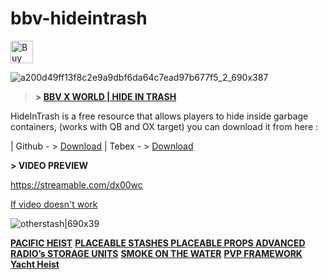 # bbv-hideintrash

<a href='https://ko-fi.com/G2G0N78P7' target='_blank'><img height='36' style='border:0px;height:36px;' src='https://storage.ko-fi.com/cdn/kofi3.png?v=3' border='0' alt='Buy Me a Coffee at ko-fi.com' /></a>

![a200d49ff13f8c2e9a9dbf6da64c7ead97b677f5_2_690x387](https://github.com/BuddyNotFound/bbv-hideintrash/assets/74051918/e989a7f9-010f-4739-b057-01508d0dc41c)


> **> [BBV X WORLD | HIDE IN TRASH](http://bbv.world)**

HideInTrash is a free resource that allows players to hide inside garbage containers, (works with QB and OX target)
you can download it from here : 

| Github - > [Download](https://github.com/BuddyNotFound/bbv-hideintrash)
| Tebex - > [Download](https://bbv.world/category/free)



**> VIDEO PREVIEW**

https://streamable.com/dx00wc

[If video doesn't work](https://streamable.com/dx00wc)

![otherstash|690x39](upload://eeruJgWXb4l2OarUr90NFjpe4KQ.png)

**[PACIFIC HEIST](https://forum.cfx.re/t/qb-pacific-heist-custom-synced-camers-scenes-and-groups/5135523)**
**[PLACEABLE STASHES ](https://forum.cfx.re/t/qb-esx-ox-placeable-stashes/5132873)**
**[PLACEABLE PROPS ](https://forum.cfx.re/t/qb-esx-qbox-placeable-props/5132364/3)**
**[ADVANCED RADIO’s ](https://forum.cfx.re/t/qb-advanced-radios/5129754)**
**[STORAGE UNITS](https://forum.cfx.re/t/qb-storage-units/5119933/6)**
**[SMOKE ON THE WATER](https://forum.cfx.re/t/mlo-job-qb-smoke-on-the-water/5122203)**
**[PVP FRAMEWORK](https://forum.cfx.re/t/standalone-pvp-gamemode/5119562)**
**[Yacht Heist ](https://forum.cfx.re/t/qb-paid-yacht-heist/5124335)**
